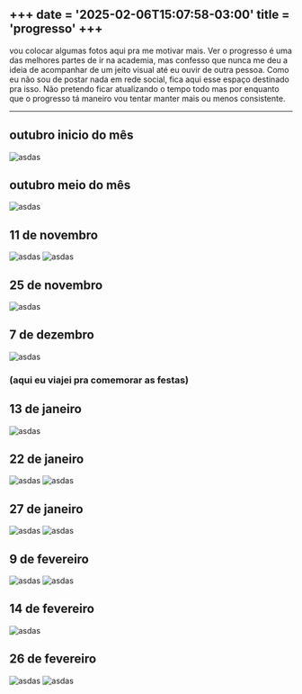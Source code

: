 +++
date = '2025-02-06T15:07:58-03:00'
title = 'progresso'
+++
---

vou colocar algumas fotos aqui pra me motivar mais. Ver o progresso é uma das melhores partes de ir na academia, mas confesso que nunca me deu a ideia de acompanhar de um jeito visual até eu ouvir de outra pessoa. Como eu não sou de postar nada em rede social, fica aqui esse espaço destinado pra isso. Não pretendo ficar atualizando o tempo todo mas por enquanto que o progresso tá maneiro vou tentar manter mais ou menos consistente.

---
## outubro inicio do mês
![asdas](/progresso/outubro2.jpg)
## outubro meio do mês
![asdas](/progresso/outubro.jpg)
## 11 de novembro
![asdas](/progresso/novembro3.jpg)
![asdas](/progresso/novembro2.jpg)
## 25 de novembro
![asdas](/progresso/novembro.jpg)
## 7 de dezembro
![asdas](/progresso/novembrofinal.jpg)

### (aqui eu viajei pra comemorar as festas)

## 13 de janeiro
![asdas](/progresso/13janeiro.jpg)

## 22 de janeiro
![asdas](/progresso/janeiro22.jpg)
![asdas](/progresso/janeiro222.jpg)

## 27 de janeiro
![asdas](/progresso/janeiro27.jpg)
![asdas](/progresso/janeiro272.jpg)

## 9 de fevereiro
![asdas](/progresso/fevereiro93.jpg)
![asdas](/progresso/fevereiro9.jpg)


## 14 de fevereiro
![asdas](/progresso/14fevereiro.jpg)

## 26 de fevereiro
![asdas](/progresso/26fevereiro.jpg)
![asdas](/progresso/262fevereir.jpg)
